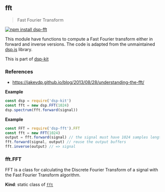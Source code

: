<a name="module_fft"></a>

## fft
> Fast Fourier Transform

[![npm install dsp-fft](https://nodei.co/npm/dsp-fft.png?mini=true)](https://npmjs.org/package/dsp-fft/)

This module have functions to compute a Fast Fourier transform either
in forward and inverse versions. The code is adapted from the unmaintained
[dsp.js](https://github.com/corbanbrook/dsp.js) library.

This is part of [dsp-kit](https://github.com/oramics/dsp-kit)

### References

- https://jakevdp.github.io/blog/2013/08/28/understanding-the-fft/

**Example**  
```js
const dsp = require('dsp-kit')
const fft = new dsp.FFT(1024)
dsp.spectrum(fft.forward(signal))
```
**Example**  
```js
const FFT = require('dsp-fft').FFT
const fft = new FFT(1024)
output = fft.forward(signal) // the signal must have 1024 samples length
fft.forward(signal, output) // reuse the output buffers
fft.inverse(output) // => signal
```
<a name="module_fft.FFT"></a>

### fft.FFT
FFT is a class for calculating the Discrete Fourier Transform of a signal
with the Fast Fourier Transform algorithm.

**Kind**: static class of <code>[fft](#module_fft)</code>  
